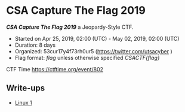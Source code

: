 # CSA Capture The Flag 2019

***CSA Capture The Flag 2019***  a Jeopardy-Style CTF.
* Started on Apr 25, 2019, 02:00 (UTC) - May 02, 2019, 02:00 (UTC)
* Duration: 8 days
* Organized: 53cur17y4f73rh0ur5 (https://twitter.com/utsacyber )
* Flag format: *flag* unless otherwise specified *CSACTF{flag}*

CTF Time https://ctftime.org/event/802

## Write-ups

* [Linux 1](https://github.com/1r0dm480/CTF-Wr1T3uPs/tree/master/CSACTF19/misc/linux1)
